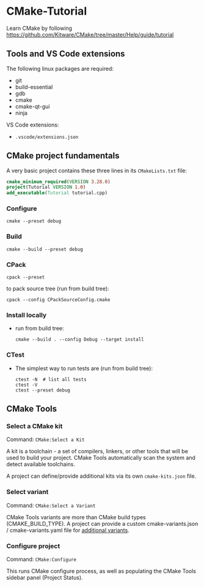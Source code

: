 # CMake-Tutorial
Learn CMake by following https://github.com/Kitware/CMake/tree/master/Help/guide/tutorial

## Tools and VS Code extensions

The following linux packages are required:

- git
- build-essential
- gdb
- cmake
- cmake-qt-gui
- ninja

VS Code extensions:

- `.vscode/extensions.json`

## CMake project fundamentals

A very basic project contains these three lines in its `CMakeLists.txt` file:

```cmake
cmake_minimum_required(VERSION 3.28.0)
project(Tutorial VERSION 1.0)
add_executable(Tutorial tutorial.cpp)
```

### Configure

```
cmake --preset debug
```

### Build

```
cmake --build --preset debug
```

### CPack

```
cpack --preset
```

to pack source tree (run from build tree):

```
cpack --config CPackSourceConfig.cmake
```

### Install locally
- run from build tree:

    ```
    cmake --build . --config Debug --target install
    ```

### CTest

- The simplest way to run tests are (run from build tree):
    ```
    ctest -N  # list all tests
    ctest -V
    ctest --preset debug
    ```

## CMake Tools

### Select a CMake kit

Command: `CMake:Select a Kit`

A kit is a toolchain - a set of compilers, linkers, or other tools that will be used to build your project. CMake Tools automatically scan the system and detect available toolchains.

A project can define/provide additional kits via its own `cmake-kits.json` file.

### Select variant

Command: `CMake:Select a Variant`

CMake Tools variants are more than CMake build types (CMAKE_BUILD_TYPE). A project can provide a custom cmake-variants.json / cmake-variants.yaml file for [additional variants][1].

### Configure project

Command: `CMake:Configure`

This runs CMake configure process, as well as populating the CMake Tools sidebar panel (Project Status).


[1]: https://vector-of-bool.github.io/docs/vscode-cmake-tools/variants.html#what-does-it-look-like
